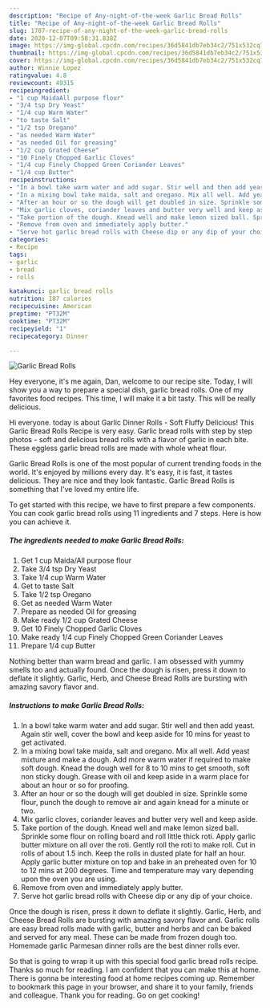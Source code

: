 ```yaml
---
description: "Recipe of Any-night-of-the-week Garlic Bread Rolls"
title: "Recipe of Any-night-of-the-week Garlic Bread Rolls"
slug: 1707-recipe-of-any-night-of-the-week-garlic-bread-rolls
date: 2020-12-07T09:58:31.838Z
image: https://img-global.cpcdn.com/recipes/36d5841db7eb34c2/751x532cq70/garlic-bread-rolls-recipe-main-photo.jpg
thumbnail: https://img-global.cpcdn.com/recipes/36d5841db7eb34c2/751x532cq70/garlic-bread-rolls-recipe-main-photo.jpg
cover: https://img-global.cpcdn.com/recipes/36d5841db7eb34c2/751x532cq70/garlic-bread-rolls-recipe-main-photo.jpg
author: Winnie Lopez
ratingvalue: 4.8
reviewcount: 49315
recipeingredient:
- "1 cup MaidaAll purpose flour"
- "3/4 tsp Dry Yeast"
- "1/4 cup Warm Water"
- "to taste Salt"
- "1/2 tsp Oregano"
- "as needed Warm Water"
- "as needed Oil for greasing"
- "1/2 cup Grated Cheese"
- "10 Finely Chopped Garlic Cloves"
- "1/4 cup Finely Chopped Green Coriander Leaves"
- "1/4 cup Butter"
recipeinstructions:
- "In a bowl take warm water and add sugar. Stir well and then add yeast. Again stir well, cover the bowl and keep aside for 10 mins for yeast to get activated."
- "In a mixing bowl take maida, salt and oregano. Mix all well. Add yeast mixture and make a dough. Add more warm water if required to make soft dough. Knead the dough well for 8 to 10 mins to get smooth, soft non sticky dough. Grease with oil and keep aside in a warm place for about an hour or so for proofing."
- "After an hour or so the dough will get doubled in size. Sprinkle some flour, punch the dough to remove air and again knead for a minute or two."
- "Mix garlic cloves, coriander leaves and butter very well and keep aside."
- "Take portion of the dough. Knead well and make lemon sized ball. Sprinkle some flour on rolling board and roll little thick roti. Apply garlic butter mixture on all over the roti. Gently roll the roti to make roll. Cut in rolls of about 1.5 inch. Keep the rolls in dusted plate for half an hour. Apply garlic butter mixture on top and bake in an preheated oven for 10 to 12 mins at 200 degrees. Time and temperature may vary depending upon the oven you are using."
- "Remove from oven and immediately apply butter."
- "Serve hot garlic bread rolls with Cheese dip or any dip of your choice."
categories:
- Recipe
tags:
- garlic
- bread
- rolls

katakunci: garlic bread rolls 
nutrition: 187 calories
recipecuisine: American
preptime: "PT32M"
cooktime: "PT32M"
recipeyield: "1"
recipecategory: Dinner

---
```



![Garlic Bread Rolls](https://img-global.cpcdn.com/recipes/36d5841db7eb34c2/751x532cq70/garlic-bread-rolls-recipe-main-photo.jpg)

Hey everyone, it's me again, Dan, welcome to our recipe site. Today, I will show you a way to prepare a special dish, garlic bread rolls. One of my favorites food recipes. This time, I will make it a bit tasty. This will be really delicious.

Hi everyone. today is about Garlic Dinner Rolls - Soft Fluffy Delicious! This Garlic Bread Rolls Recipe is very easy. Garlic bread rolls with step by step photos - soft and delicious bread rolls with a flavor of garlic in each bite. These eggless garlic bread rolls are made with whole wheat flour.

Garlic Bread Rolls is one of the most popular of current trending foods in the world. It's enjoyed by millions every day. It's easy, it is fast, it tastes delicious. They are nice and they look fantastic. Garlic Bread Rolls is something that I've loved my entire life.


To get started with this recipe, we have to first prepare a few components. You can cook garlic bread rolls using 11 ingredients and 7 steps. Here is how you can achieve it.

<!--inarticleads1-->

##### The ingredients needed to make Garlic Bread Rolls:

1. Get 1 cup Maida/All purpose flour
1. Take 3/4 tsp Dry Yeast
1. Take 1/4 cup Warm Water
1. Get to taste Salt
1. Take 1/2 tsp Oregano
1. Get as needed Warm Water
1. Prepare as needed Oil for greasing
1. Make ready 1/2 cup Grated Cheese
1. Get 10 Finely Chopped Garlic Cloves
1. Make ready 1/4 cup Finely Chopped Green Coriander Leaves
1. Prepare 1/4 cup Butter


Nothing better than warm bread and garlic. I am obsessed with yummy smells too and actually found. Once the dough is risen, press it down to deflate it slightly. Garlic, Herb, and Cheese Bread Rolls are bursting with amazing savory flavor and. 

<!--inarticleads2-->

##### Instructions to make Garlic Bread Rolls:

1. In a bowl take warm water and add sugar. Stir well and then add yeast. Again stir well, cover the bowl and keep aside for 10 mins for yeast to get activated.
1. In a mixing bowl take maida, salt and oregano. Mix all well. Add yeast mixture and make a dough. Add more warm water if required to make soft dough. Knead the dough well for 8 to 10 mins to get smooth, soft non sticky dough. Grease with oil and keep aside in a warm place for about an hour or so for proofing.
1. After an hour or so the dough will get doubled in size. Sprinkle some flour, punch the dough to remove air and again knead for a minute or two.
1. Mix garlic cloves, coriander leaves and butter very well and keep aside.
1. Take portion of the dough. Knead well and make lemon sized ball. Sprinkle some flour on rolling board and roll little thick roti. Apply garlic butter mixture on all over the roti. Gently roll the roti to make roll. Cut in rolls of about 1.5 inch. Keep the rolls in dusted plate for half an hour. Apply garlic butter mixture on top and bake in an preheated oven for 10 to 12 mins at 200 degrees. Time and temperature may vary depending upon the oven you are using.
1. Remove from oven and immediately apply butter.
1. Serve hot garlic bread rolls with Cheese dip or any dip of your choice.


Once the dough is risen, press it down to deflate it slightly. Garlic, Herb, and Cheese Bread Rolls are bursting with amazing savory flavor and. Garlic rolls are easy bread rolls made with garlic, butter and herbs and can be baked and served for any meal. These can be made from frozen dough too. Homemade garlic Parmesan dinner rolls are the best dinner rolls ever. 

So that is going to wrap it up with this special food garlic bread rolls recipe. Thanks so much for reading. I am confident that you can make this at home. There is gonna be interesting food at home recipes coming up. Remember to bookmark this page in your browser, and share it to your family, friends and colleague. Thank you for reading. Go on get cooking!
